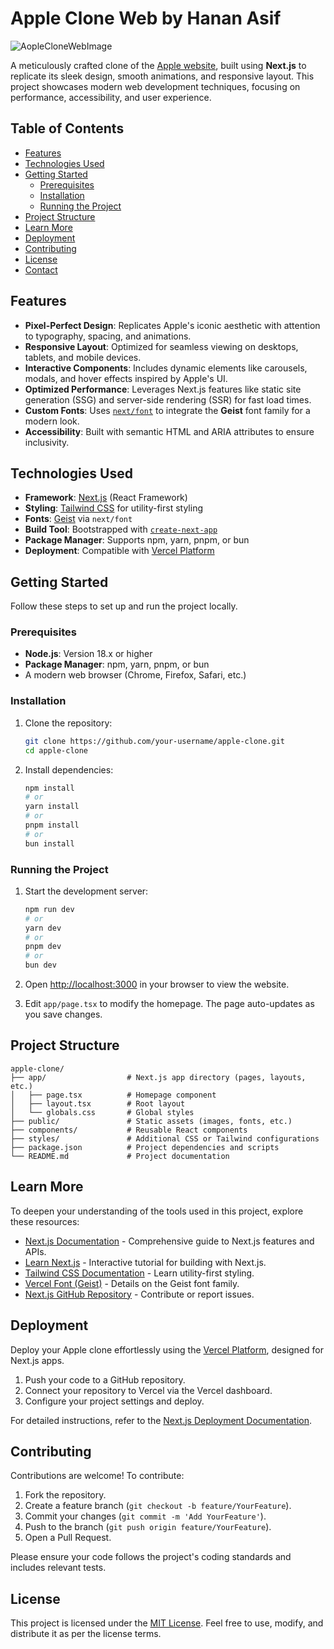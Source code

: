 # Apple Clone Web by Hanan Asif

![AopleCloneWebImage](https://github.com/user-attachments/assets/6fd82644-fc64-46a5-af85-76b3a8cd7156)

A meticulously crafted clone of the [Apple website](https://www.apple.com), built using **Next.js** to replicate its sleek design, smooth animations, and responsive layout. This project showcases modern web development techniques, focusing on performance, accessibility, and user experience.

## Table of Contents
- [Features](#features)
- [Technologies Used](#technologies-used)
- [Getting Started](#getting-started)
  - [Prerequisites](#prerequisites)
  - [Installation](#installation)
  - [Running the Project](#running-the-project)
- [Project Structure](#project-structure)
- [Learn More](#learn-more)
- [Deployment](#deployment)
- [Contributing](#contributing)
- [License](#license)
- [Contact](#contact)

## Features
- **Pixel-Perfect Design**: Replicates Apple's iconic aesthetic with attention to typography, spacing, and animations.
- **Responsive Layout**: Optimized for seamless viewing on desktops, tablets, and mobile devices.
- **Interactive Components**: Includes dynamic elements like carousels, modals, and hover effects inspired by Apple's UI.
- **Optimized Performance**: Leverages Next.js features like static site generation (SSG) and server-side rendering (SSR) for fast load times.
- **Custom Fonts**: Uses [`next/font`](https://nextjs.org/docs/app/building-your-application/optimizing/fonts) to integrate the **Geist** font family for a modern look.
- **Accessibility**: Built with semantic HTML and ARIA attributes to ensure inclusivity.

## Technologies Used
- **Framework**: [Next.js](https://nextjs.org) (React Framework)
- **Styling**: [Tailwind CSS](https://tailwindcss.com) for utility-first styling
- **Fonts**: [Geist](https://vercel.com/font) via `next/font`
- **Build Tool**: Bootstrapped with [`create-next-app`](https://nextjs.org/docs/app/api-reference/cli/create-next-app)
- **Package Manager**: Supports npm, yarn, pnpm, or bun
- **Deployment**: Compatible with [Vercel Platform](https://vercel.com)

## Getting Started

Follow these steps to set up and run the project locally.

### Prerequisites
- **Node.js**: Version 18.x or higher
- **Package Manager**: npm, yarn, pnpm, or bun
- A modern web browser (Chrome, Firefox, Safari, etc.)

### Installation
1. Clone the repository:
   ```bash
   git clone https://github.com/your-username/apple-clone.git
   cd apple-clone
   ```

2. Install dependencies:
   ```bash
   npm install
   # or
   yarn install
   # or
   pnpm install
   # or
   bun install
   ```

### Running the Project
1. Start the development server:
   ```bash
   npm run dev
   # or
   yarn dev
   # or
   pnpm dev
   # or
   bun dev
   ```

2. Open [http://localhost:3000](http://localhost:3000) in your browser to view the website.

3. Edit `app/page.tsx` to modify the homepage. The page auto-updates as you save changes.

## Project Structure
```plaintext
apple-clone/
├── app/                  # Next.js app directory (pages, layouts, etc.)
│   ├── page.tsx          # Homepage component
│   ├── layout.tsx        # Root layout
│   └── globals.css       # Global styles
├── public/               # Static assets (images, fonts, etc.)
├── components/           # Reusable React components
├── styles/               # Additional CSS or Tailwind configurations
├── package.json          # Project dependencies and scripts
└── README.md             # Project documentation
```

## Learn More
To deepen your understanding of the tools used in this project, explore these resources:
- [Next.js Documentation](https://nextjs.org/docs) - Comprehensive guide to Next.js features and APIs.
- [Learn Next.js](https://nextjs.org/learn) - Interactive tutorial for building with Next.js.
- [Tailwind CSS Documentation](https://tailwindcss.com/docs) - Learn utility-first styling.
- [Vercel Font (Geist)](https://vercel.com/font) - Details on the Geist font family.
- [Next.js GitHub Repository](https://github.com/vercel/next.js) - Contribute or report issues.

## Deployment
Deploy your Apple clone effortlessly using the [Vercel Platform](https://vercel.com/new?utm_medium=default-template&filter=next.js&utm_source=create-next-app&utm_campaign=create-next-app-readme), designed for Next.js apps.

1. Push your code to a GitHub repository.
2. Connect your repository to Vercel via the Vercel dashboard.
3. Configure your project settings and deploy.

For detailed instructions, refer to the [Next.js Deployment Documentation](https://nextjs.org/docs/app/building-your-application/deploying).

## Contributing
Contributions are welcome! To contribute:
1. Fork the repository.
2. Create a feature branch (`git checkout -b feature/YourFeature`).
3. Commit your changes (`git commit -m 'Add YourFeature'`).
4. Push to the branch (`git push origin feature/YourFeature`).
5. Open a Pull Request.

Please ensure your code follows the project's coding standards and includes relevant tests.

## License
This project is licensed under the [MIT License](LICENSE). Feel free to use, modify, and distribute it as per the license terms.
